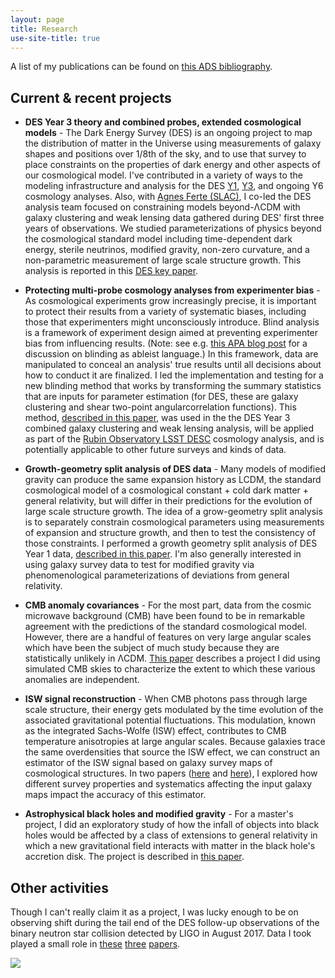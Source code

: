```yaml
---
layout: page
title: Research
use-site-title: true
---
```

A list of my publications can be found on [this ADS bibliography](https://ui.adsabs.harvard.edu/public-libraries/6-hOYpXQQ_2TVE--3e5bhA).

## Current & recent projects

* **DES Year 3 theory and combined probes, extended cosmological models** - The Dark Energy Survey (DES) is an ongoing project to map the distribution of matter in the Universe using measurements of galaxy shapes and positions over 1/8th of the sky, and to use that survey to place constraints on the properties of dark energy and other aspects of our cosmological model. I've contributed in a variety of ways to the modeling infrastructure and analysis for the DES [Y1](https://arxiv.org/abs/1708.01530), [Y3](https://arxiv.org/abs/2105.13549), and ongoing Y6 cosmology analyses. Also, with [Agnes Ferte (SLAC)](https://www.agnesferte.com/), I  co-led the DES analysis team focused on constraining  models beyond-ΛCDM with galaxy clustering and weak lensing data gathered during DES' first three years of observations. We studied parameterizations of physics beyond the cosmological standard model including time-dependent dark energy, sterile neutrinos, modified gravity, non-zero curvature, and a non-parametric measurement of large scale structure growth. This analysis is reported in this [DES key paper](https://arxiv.org/abs/2207.05766).

* **Protecting multi-probe cosmology analyses from experimenter bias** - As cosmological experiments grow increasingly precise, it is important to protect their results from a variety of systematic biases, including those that experimenters might unconsciously introduce.  Blind analysis is a framework of experiment design aimed at preventing experimenter bias from influencing results. (Note: see e.g. [this APA blog post](https://blog.apaonline.org/2020/02/20/an-end-to-blind-review/) for a discussion on blinding as ableist language.) In this framework, data are manipulated to conceal an analysis' true results until all decisions about how to conduct it are finalized. I led the implementation and testing for a new blinding method that works by transforming the summary statistics that are inputs for parameter estimation (for DES, these are galaxy clustering and shear two-point angularcorrelation functions). This method, [described in this paper](https://arxiv.org/abs/1911.05929),  was used in the the  DES Year 3 combined galaxy clustering and weak lensing analysis, will be applied as part of the [Rubin Observatory LSST DESC](https://lsstdesc.org/) cosmology analysis, and is potentially applicable to other future surveys and kinds of data.

* **Growth-geometry split analysis of DES data**  - Many models of modified gravity can produce the same expansion history as LCDM, the standard cosmological model of a cosmological constant + cold dark matter + general relativity, but will differ in their predictions for the evolution of large scale structure growth. The idea of a grow-geometry split analysis is to separately constrain cosmological parameters using measurements of expansion and structure growth, and then to test the consistency of those constraints. I performed a growth geometry split analysis of DES Year 1 data, [described in this paper](https://arxiv.org/abs/2010.05924).   I'm also generally interested in using galaxy survey data to test for modified gravity via phenomenological parameterizations of deviations from general relativity.

* **CMB anomaly covariances** - For the most part, data from the cosmic microwave background (CMB) have been found to be in remarkable agreement with the predictions of the standard cosmological model. However, there are a handful of features on very large angular scales which have been the subject of much study because they are statistically unlikely in ΛCDM. [This paper](https://journals.aps.org/prd/abstract/10.1103/PhysRevD.98.023521) describes a project I did using simulated CMB skies to characterize the extent to which these various anomalies are independent.

* **ISW signal reconstruction** - When CMB photons pass through large scale structure, their energy gets modulated by the time evolution of the associated gravitational potential fluctuations. This modulation, known as the integrated Sachs-Wolfe (ISW) effect, contributes to CMB temperature anisotropies at large angular scales. Because galaxies trace the same overdensities that source the ISW effect, we can construct an estimator of the ISW signal based on galaxy survey maps of cosmological structures. In two papers ([here](http://journals.aps.org/prd/abstract/10.1103/PhysRevD.94.043503) and [here](https://arxiv.org/abs/1709.08661)), I explored how different survey properties and systematics affecting the input galaxy maps impact the accuracy of this estimator.

* **Astrophysical black holes and modified gravity** - For a master's project,  I did an exploratory study of how the infall of objects into black holes would be affected by a class of extensions to general relativity in which a new gravitational field interacts with matter in the black hole's accretion disk. The project is described in [this paper](https://iopscience.iop.org/article/10.1088/1475-7516/2014/08/033).

## Other activities

Though I can't really claim it as a project, I was lucky enough to be on observing shift during the tail end of the DES follow-up observations of the binary neutron star collision detected by LIGO in August 2017. Data I took played a small role in [these](http://iopscience.iop.org/article/10.3847/2041-8213/aa9059/meta;jsessionid=12CB5314CAB277922B613D244472B04A.c3.iopscience.cld.iop.org) [three](https://www.nature.com/nature/journal/vaap/ncurrent/full/nature24471.html) [papers](http://iopscience.iop.org/article/10.3847/2041-8213/aa8fc7/meta).   


![](/cartoons/images/Cosmology_Tube6.all.jpg)
